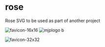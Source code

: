 # rose
Rose SVG to be used as part of another project


[](https://mjpeppersdev.github.io/rose/)


![favicon-16x16](https://user-images.githubusercontent.com/28616709/50285403-fc46d880-0410-11e9-960e-67c607028411.png)
![mjplogo b](https://user-images.githubusercontent.com/28616709/50285448-1385c600-0411-11e9-98ec-829d9b44a5e9.png)

![favicon-32x32](https://user-images.githubusercontent.com/28616709/50285501-357f4880-0411-11e9-898c-e355f06ff06c.png)
